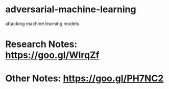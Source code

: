 # adversarial-machine-learning
attacking machine learning models

# Research Notes: https://goo.gl/WlrqZf
# Other Notes: https://goo.gl/PH7NC2
